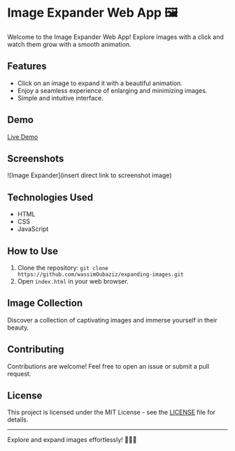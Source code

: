 # Image Expander Web App 🖼️

Welcome to the Image Expander Web App! Explore images with a click and watch them grow with a smooth animation.

## Features

- Click on an image to expand it with a beautiful animation.
- Enjoy a seamless experience of enlarging and minimizing images.
- Simple and intuitive interface.

## Demo

[Live Demo](https://wassimoubaziz.github.io/expanding-images/)

## Screenshots

![Image Expander](insert direct link to screenshot image)

## Technologies Used

- HTML
- CSS
- JavaScript

## How to Use

1. Clone the repository: `git clone https://github.com/wassimOubaziz/expanding-images.git`
2. Open `index.html` in your web browser.

## Image Collection

Discover a collection of captivating images and immerse yourself in their beauty.

## Contributing

Contributions are welcome! Feel free to open an issue or submit a pull request.

## License

This project is licensed under the MIT License - see the [LICENSE](LICENSE) file for details.

---

Explore and expand images effortlessly! 🌄✨🚀
